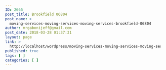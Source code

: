 ```yaml
---
ID: 2665
post_title: Brookfield 06804
post_name: >
  moving-services-moving-services-moving-services-brookfield-06804
author: mrgabonijeff@gmail.com
post_date: 2018-03-28 01:37:31
layout: page
link: >
  http://localhost/wordpress/moving-services-moving-services-moving-services-brookfield-06804/
published: true
tags: [ ]
categories: [ ]
---
```

